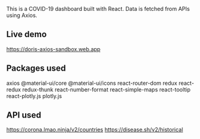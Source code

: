 This is a COVID-19 dashboard built with React. Data is fetched from APIs using Axios.

## Live demo
https://doris-axios-sandbox.web.app

## Packages used

axios @material-ui/core @material-ui/icons react-router-dom redux react-redux redux-thunk react-number-format react-simple-maps react-tooltip react-plotly.js plotly.js

## API used

https://corona.lmao.ninja/v2/countries
https://disease.sh/v2/historical
